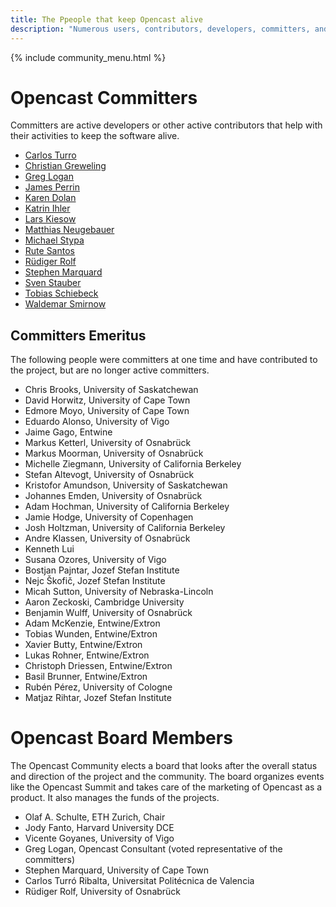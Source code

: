 ```yaml
---
title: The Ppeople that keep Opencast alive
description: "Numerous users, contributors, developers, committers, and institutions are actively working to improve Opencast and keep the software and the community alive."
---
```

{% include community_menu.html %}

# Opencast Committers

Committers are active developers or other active contributors that help with their activities to keep the software alive.

- [Carlos Turro](https://github.com/turro)
- [Christian Greweling](https://github.com/CGreweling)
- [Greg Logan](https://github.com/gregorydlogan)
- [James Perrin](https://github.com/JamesUoM)
- [Karen Dolan](https://github.com/karendolan)
- [Katrin Ihler](https://github.com/katrinihler)
- [Lars Kiesow](https://github.com/lkiesow)
- [Matthias Neugebauer](https://github.com/mtneug)
- [Michael Stypa](https://github.com/doofy)
- [Rute Santos](https://github.com/rute-santos)
- [Rüdiger Rolf](https://github.com/rrolf)
- [Stephen Marquard](https://github.com/smarquard)
- [Sven Stauber](https://github.com/staubesv)
- [Tobias Schiebeck](https://github.com/ts23)
- [Waldemar Smirnow](https://github.com/wsmirnow)

## Committers Emeritus
The following people were committers at one time and have contributed to the project, but are no longer active committers.

- Chris Brooks, University of Saskatchewan
- David Horwitz, University of Cape Town
- Edmore Moyo, University of Cape Town
- Eduardo Alonso, University of Vigo
- Jaime Gago, Entwine
- Markus Ketterl, University of Osnabrück
- Markus Moorman, University of Osnabrück
- Michelle Ziegmann, University of California Berkeley
- Stefan Altevogt, University of Osnabrück
- Kristofor Amundson, University of Saskatchewan
- Johannes Emden, University of Osnabrück
- Adam Hochman, University of California Berkeley
- Jamie Hodge, University of Copenhagen
- Josh Holtzman, University of California Berkeley
- Andre Klassen, University of Osnabrück
- Kenneth Lui
- Susana Ozores, University of Vigo
- Bostjan Pajntar, Jozef Stefan Institute
- Nejc Škofič, Jozef Stefan Institute
- Micah Sutton, University of Nebraska-Lincoln
- Aaron Zeckoski, Cambridge University
- Benjamin Wulff, University of Osnabrück
- Adam McKenzie, Entwine/Extron
- Tobias Wunden, Entwine/Extron
- Xavier Butty, Entwine/Extron
- Lukas Rohner, Entwine/Extron
- Christoph Driessen, Entwine/Extron
- Basil Brunner, Entwine/Extron
- Rubén Pérez, University of Cologne
- Matjaz Rihtar, Jozef Stefan Institute

# Opencast Board Members

The Opencast Community elects a board that looks after the overall status and direction of the project and the community. The board organizes events like the Opencast Summit and takes care of the marketing of Opencast as a product. It also manages the funds of the projects.

- Olaf A. Schulte, ETH Zurich, Chair
- Jody Fanto, Harvard University DCE
- Vicente Goyanes, University of Vigo
- Greg Logan, Opencast Consultant (voted representative of the committers)
- Stephen Marquard, University of Cape Town
- Carlos Turró Ribalta, Universitat Politécnica de Valencia
- Rüdiger Rolf, University of Osnabrück
